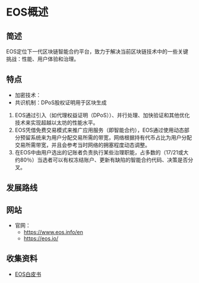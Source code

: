 # EOS概述

## 简述

EOS定位下一代区块链智能合约平台，致力于解决当前区块链技术中的一些关键挑战：性能、用户体验和治理。

## 特点

- 加密技术：
- 共识机制：DPoS股权证明用于区块生成

1. EOS通过引入（如代理权益证明（DPoS））、并行处理、加快验证和其他优化技术来实现超越以太坊的性能水平。
2. EOS凭借免费交易模式来推广应用服务（即智能合约），EOS通过使用动态部分预留系统来为用户分配交易所需的带宽，网络根据持有代币占比为用户分配交易所需带宽，并且会参考当时网络的拥塞程度动态调整。
3. 在EOS中由用户选出的记账者负责执行某些治理职能，占多数的（17/21或大约80％）当选者可以有权冻结账户、更新有缺陷的智能合约代码、决策是否分叉。

## 发展路线

## 网站

- 官网：
    - <https://www.eos.info/en>
    - <https://eos.io/>

## 收集资料

- [EOS白皮书](EOS白皮书.md)

